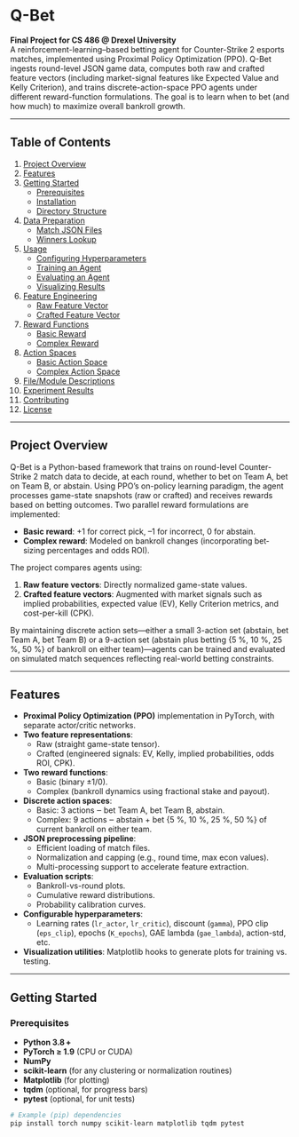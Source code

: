 # Q-Bet

**Final Project for CS 486 @ Drexel University**  
A reinforcement-learning–based betting agent for Counter-Strike 2 esports matches, implemented using Proximal Policy Optimization (PPO). Q-Bet ingests round-level JSON game data, computes both raw and crafted feature vectors (including market-signal features like Expected Value and Kelly Criterion), and trains discrete-action-space PPO agents under different reward-function formulations. The goal is to learn when to bet (and how much) to maximize overall bankroll growth.

---

## Table of Contents

1. [Project Overview](#project-overview)
2. [Features](#features)
3. [Getting Started](#getting-started)
   - [Prerequisites](#prerequisites)
   - [Installation](#installation)
   - [Directory Structure](#directory-structure)
4. [Data Preparation](#data-preparation)
   - [Match JSON Files](#match-json-files)
   - [Winners Lookup](#winners-lookup)
5. [Usage](#usage)
   - [Configuring Hyperparameters](#configuring-hyperparameters)
   - [Training an Agent](#training-an-agent)
   - [Evaluating an Agent](#evaluating-an-agent)
   - [Visualizing Results](#visualizing-results)
6. [Feature Engineering](#feature-engineering)
   - [Raw Feature Vector](#raw-feature-vector)
   - [Crafted Feature Vector](#crafted-feature-vector)
7. [Reward Functions](#reward-functions)
   - [Basic Reward](#basic-reward)
   - [Complex Reward](#complex-reward)
8. [Action Spaces](#action-spaces)
   - [Basic Action Space](#basic-action-space)
   - [Complex Action Space](#complex-action-space)
9. [File/Module Descriptions](#filemodule-descriptions)
10. [Experiment Results](#experiment-results)
11. [Contributing](#contributing)
12. [License](#license)

---

## Project Overview

Q-Bet is a Python-based framework that trains on round-level Counter-Strike 2 match data to decide, at each round, whether to bet on Team A, bet on Team B, or abstain. Using PPO’s on-policy learning paradigm, the agent processes game-state snapshots (raw or crafted) and receives rewards based on betting outcomes. Two parallel reward formulations are implemented:

- **Basic reward**: +1 for correct pick, –1 for incorrect, 0 for abstain.
- **Complex reward**: Modeled on bankroll changes (incorporating bet‐sizing percentages and odds ROI).

The project compares agents using:

1. **Raw feature vectors**: Directly normalized game-state values.
2. **Crafted feature vectors**: Augmented with market signals such as implied probabilities, expected value (EV), Kelly Criterion metrics, and cost-per-kill (CPK).

By maintaining discrete action sets––either a small 3-action set (abstain, bet Team A, bet Team B) or a 9-action set (abstain plus betting {5 %, 10 %, 25 %, 50 %} of bankroll on either team)––agents can be trained and evaluated on simulated match sequences reflecting real-world betting constraints.

---

## Features

- **Proximal Policy Optimization (PPO)** implementation in PyTorch, with separate actor/critic networks.
- **Two feature representations**:
  - Raw (straight game-state tensor).
  - Crafted (engineered signals: EV, Kelly, implied probabilities, odds ROI, CPK).
- **Two reward functions**:
  - Basic (binary ±1/0).
  - Complex (bankroll dynamics using fractional stake and payout).
- **Discrete action spaces**:
  - Basic: 3 actions ‒ bet Team A, bet Team B, abstain.
  - Complex: 9 actions ‒ abstain + bet {5 %, 10 %, 25 %, 50 %} of current bankroll on either team.
- **JSON preprocessing pipeline**:
  - Efficient loading of match files.
  - Normalization and capping (e.g., round time, max econ values).
  - Multi-processing support to accelerate feature extraction.
- **Evaluation scripts**:
  - Bankroll-vs-round plots.
  - Cumulative reward distributions.
  - Probability calibration curves.
- **Configurable hyperparameters**:
  - Learning rates (`lr_actor`, `lr_critic`), discount (`gamma`), PPO clip (`eps_clip`), epochs (`K_epochs`), GAE lambda (`gae_lambda`), action-std, etc.
- **Visualization utilities**: Matplotlib hooks to generate plots for training vs. testing.

---

## Getting Started

### Prerequisites

- **Python 3.8 +**
- **PyTorch ≥ 1.9** (CPU or CUDA)
- **NumPy**
- **scikit-learn** (for any clustering or normalization routines)
- **Matplotlib** (for plotting)
- **tqdm** (optional, for progress bars)
- **pytest** (optional, for unit tests)

```bash
# Example (pip) dependencies
pip install torch numpy scikit-learn matplotlib tqdm pytest
```
